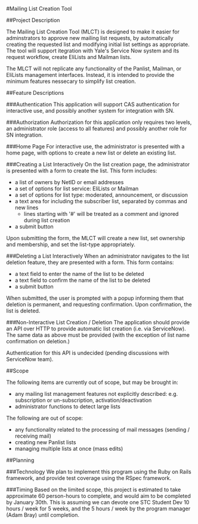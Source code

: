 #Mailing List Creation Tool

##Project Description

The Mailing List Creation Tool (MLCT) is designed to make it easier for adminstrators to approve new mailing list requests, by automatically creating the requested list and modifying initial list settings as appropriate. The tool will support itegration with Yale's Service Now system and its request workflow, create EliLists and Mailman lists.

The MLCT will not replicate any functionality of the Panlist, Mailman, or EliLists management interfaces. Instead, it is intended to provide the minimum features nessecary to simplify list creation.

##Feature Descriptions

###Authentication
This application will support CAS authentication for interactive use, and possibly another system for integration with SN.

###Authorization
Authorization for this application only requires two levels, an administrator role (access to all features) and possibly another role for SN integration.

###Home Page
For interactive use, the administrator is presented with a home page, with options to create a new list or delete an existing list.

###Creating a List Interactively
On the list creation page, the administrator is presented with a form to create the list. This form includes:

* a list of owners by NetID or email addresses
* a set of options for list service: EliLists or Mailman
* a set of options for list type: moderated, announcement, or discussion
* a text area for including  the subscriber list, separated by commas and new lines
  * lines starting with '#' will be treated as a comment and ignored during list creation
* a submit button

Upon submitting the form, the MLCT will create a new list, set ownership and membership, and set the list-type appropriately.

###Deleting a List Interactively
When an administrator navigates to the list deletion feature, they are presented with a form. This form contains:

* a text field to enter the name of the list to be deleted
* a text field to confirm the name of the list to be deleted
* a submit button

When submitted, the user is prompted with a popup informing them that deletion is permanent, and requesting confirmation. Upon confirmation, the list is deleted.

###Non-Interactive List Creation / Deletion
The application should provide an API over HTTP to provide automatic list creation (i.e. via ServiceNow). The same data as above must be provided (with the exception of list name confirmation on deletion.)

Authentication for this API is undecided (pending discussions with ServiceNow team).

##Scope

The following items are currently out of scope, but may be brought in:
* any mailing list management features not explicitly described:  e.g. subscription or un-subscription, activation/deactivation
* administrator functions to detect large lists

The following are out of scope:
* any functionality related to the processing of mail messages (sending / receiving mail)
* creating new Panlist lists
* managing multiple lists at once (mass edits)

##Planning

###Technology
We plan to implement this program using the Ruby on Rails framework, and provide test coverage using the RSpec framework.

###Timing
Based on the limited scope, this project is estimated to take approximate 60 person-hours to complete, and would aim to be completed by January 30th. This is assuming we can devote one STC Student Dev 10 hours / week for 5 weeks, and the 5 hours / week by the program manager (Adam Bray) until completion.